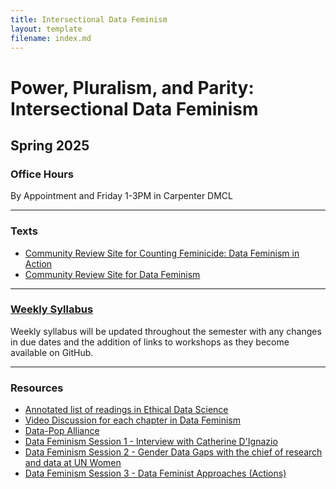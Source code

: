 ```yaml
---
title: Intersectional Data Feminism
layout: template
filename: index.md
--- 
```


# Power, Pluralism, and Parity: Intersectional Data Feminism

## Spring 2025

### Office Hours
By Appointment and Friday 1-3PM in Carpenter DMCL

____

### Texts
- [Community Review Site for Counting Feminicide: Data Feminism in Action](https://mitpressonpubpub.mitpress.mit.edu/counting-feminicide)
- [Community Review Site for Data Feminism](https://data-feminism.mitpress.mit.edu/)

____

### [Weekly Syllabus](weekly_syllabus.md)
Weekly syllabus will be updated throughout the semester with any changes in due dates and the addition of links to workshops as they become available on GitHub. 

____

### Resources
- [Annotated list of readings in Ethical Data Science](https://github.com/jknowles/ethical_data_science_reader)
- [Video Discussion for each chapter in Data Feminism](https://datafeminism.io/blog/book/data-feminism-reading-group/)
- [Data-Pop Alliance](https://datapopalliance.org/the-data-feminism-program-why-intersectionality-and-gender-equity-matters/)
- [Data Feminism Session 1 - Interview with Catherine D'Ignazio](https://www.blog-datalab.com/home/data-feminism-event-series/)
- [Data Feminism Session 2 - Gender Data Gaps with the chief of research and data at UN Women](https://www.blog-datalab.com/home/data-feminism-session-2/)
- [Data Feminism Session 3 - Data Feminist Approaches (Actions)](https://www.blog-datalab.com/home/data-feminism-session-3/)
